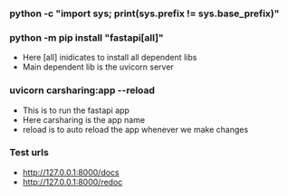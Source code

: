 ### python -c "import sys; print(sys.prefix != sys.base_prefix)"
### python -m pip install "fastapi[all]"
- Here [all] inidicates to install all dependent libs<br>
- Main dependent lib is the uvicorn server

### uvicorn carsharing:app --reload
- This is to run the fastapi app
- Here carsharing is the app name
- reload is to auto reload the app whenever we make changes<br>

### Test urls
- http://127.0.0.1:8000/docs
- http://127.0.0.1:8000/redoc